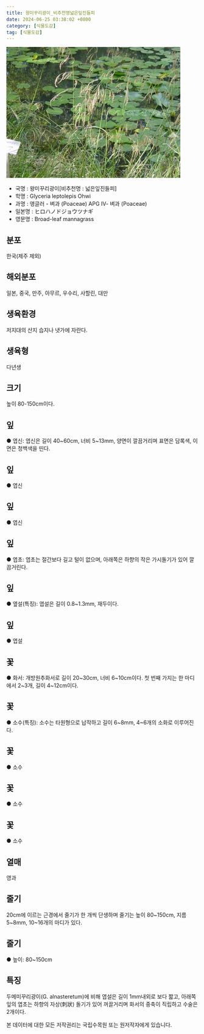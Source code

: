 ```yaml
---
title: 왕미꾸리광이_비추천명넓은잎진들피
date: 2024-06-25 03:38:02 +0800
category: [식물도감]
tag: [식물도감]
---
```




![왕미꾸리광이[비추천명 : 넓은잎진들피]](/assets/img/fileUpload/plants/basic/Gramineae/Glyceria/14503/1_th2.JPG)
- 국명 : 왕미꾸리광이[비추천명 : 넓은잎진들피]
- 학명 : Glyceria leptolepis Ohwi
- 과명 : 앵글러 - 벼과 (Poaceae) APG Ⅳ- 벼과 (Poaceae)
- 일본명 : ヒロハノドジョウツナギ
- 영문명 : Broad-leaf mannagrass


## 분포
한국(제주 제외)
## 해외분포
일본, 중국, 만주, 아무르, 우수리, 사할린, 대만
## 생육환경
저지대의 산지 습지나 냇가에 자란다. 
## 생육형
다년생
## 크기
높이 80-150cm이다.
## 잎
● 엽신: 엽신은 길이 40~60cm, 너비 5~13mm, 양면이 깔끔거리며 표면은 담록색, 이면은 청백색을 띤다.
## 잎
● 엽신
## 잎
● 엽신
## 잎
● 엽초: 엽초는 절간보다 길고 털이 없으며, 아래쪽은 하향의 작은 가시돌기가 있어 깔끔거린다.
## 잎
● 옆설(특징): 엽설은 길이 0.8~1.3mm, 재두이다.
## 잎
● 엽설
## 꽃
● 화서: 개방원추화서로 길이 20~30cm, 너비 6~10cm이다. 첫 번째 가지는 한 마디에서 2~3개, 길이 4~12cm이다.
## 꽃
● 소수(특징): 소수는 타원형으로 납작하고 길이 6~8mm, 4~6개의 소화로 이루어진다.
## 꽃
● 소수
## 꽃
● 소수
## 꽃
● 소수
## 열매
영과
## 줄기
20cm에 이르는 근경에서 줄기가 한 개씩 단생하며 줄기는 높이 80~150cm, 지름 5~8mm, 10~16개의 마디가 있다.
## 줄기
● 높이: 80~150cm
## 특징
두메미꾸리광이(G. alnasteretum)에 비해 엽설은 길이 1mm내외로 보다 짧고, 아래쪽 잎의 엽초는 하향의 자상(刺狀) 돌기가 있어 꺼끌거리며 화서의 중축이 직립하고 수술은 2개이다.






본 데이터에 대한 모든 저작권리는 국립수목원 또는 원저작자에게 있습니다.
